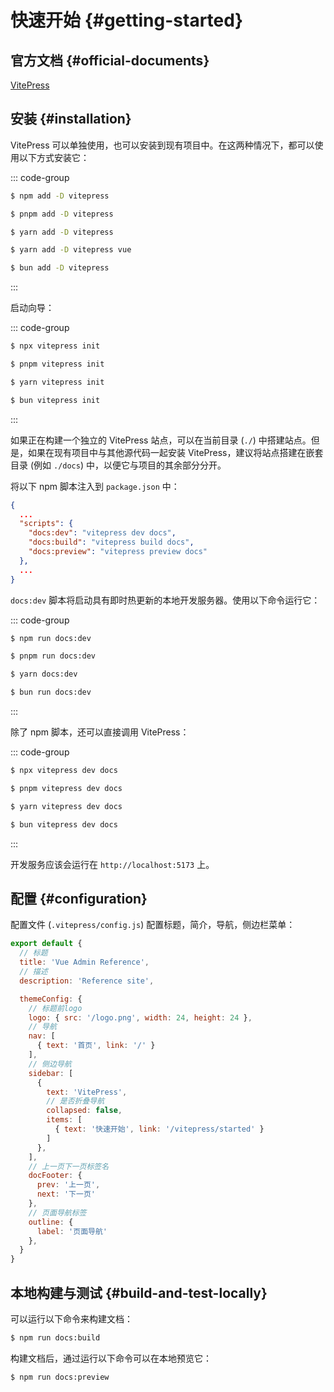 # 快速开始 {#getting-started}

## 官方文档 {#official-documents}
[VitePress](https://vitejs.cn/vitepress/)

## 安装 {#installation}
VitePress 可以单独使用，也可以安装到现有项目中。在这两种情况下，都可以使用以下方式安装它：

::: code-group

```sh [npm]
$ npm add -D vitepress
```

```sh [pnpm]
$ pnpm add -D vitepress
```

```sh [yarn]
$ yarn add -D vitepress
```

```sh [yarn (pnp)]
$ yarn add -D vitepress vue
```

```sh [bun]
$ bun add -D vitepress
```

:::

启动向导：

::: code-group

```sh [npm]
$ npx vitepress init
```

```sh [pnpm]
$ pnpm vitepress init
```

```sh [yarn]
$ yarn vitepress init
```

```sh [bun]
$ bun vitepress init
```

:::

如果正在构建一个独立的 VitePress 站点，可以在当前目录 (`./`) 中搭建站点。但是，如果在现有项目中与其他源代码一起安装 VitePress，建议将站点搭建在嵌套目录 (例如 `./docs`) 中，以便它与项目的其余部分分开。

将以下 npm 脚本注入到 `package.json` 中：
```json [package.json]
{
  ...
  "scripts": {
    "docs:dev": "vitepress dev docs",
    "docs:build": "vitepress build docs",
    "docs:preview": "vitepress preview docs"
  },
  ...
}
```

`docs:dev` 脚本将启动具有即时热更新的本地开发服务器。使用以下命令运行它：

::: code-group

```sh [npm]
$ npm run docs:dev
```

```sh [pnpm]
$ pnpm run docs:dev
```

```sh [yarn]
$ yarn docs:dev
```

```sh [bun]
$ bun run docs:dev
```

:::

除了 npm 脚本，还可以直接调用 VitePress：

::: code-group

```sh [npm]
$ npx vitepress dev docs
```

```sh [pnpm]
$ pnpm vitepress dev docs
```

```sh [yarn]
$ yarn vitepress dev docs
```

```sh [bun]
$ bun vitepress dev docs
```

:::

开发服务应该会运行在 `http://localhost:5173` 上。

## 配置 {#configuration}

配置文件 (`.vitepress/config.js`)  配置标题，简介，导航，侧边栏菜单：
```js [.vitepress/config.js]
export default {
  // 标题
  title: 'Vue Admin Reference',
  // 描述
  description: 'Reference site',

  themeConfig: {
    // 标题前logo
    logo: { src: '/logo.png', width: 24, height: 24 },
    // 导航
    nav: [
      { text: '首页', link: '/' }
    ],
    // 侧边导航
    sidebar: [
      {
        text: 'VitePress',
        // 是否折叠导航
        collapsed: false,
        items: [
          { text: '快速开始', link: '/vitepress/started' }
        ]
      },
    ],
    // 上一页下一页标签名
    docFooter: {
      prev: '上一页',
      next: '下一页'
    },
    // 页面导航标签
    outline: {
      label: '页面导航'
    },
  }
}
```

## 本地构建与测试 {#build-and-test-locally}

可以运行以下命令来构建文档：

```sh
$ npm run docs:build
```

构建文档后，通过运行以下命令可以在本地预览它：

```sh
$ npm run docs:preview
```
